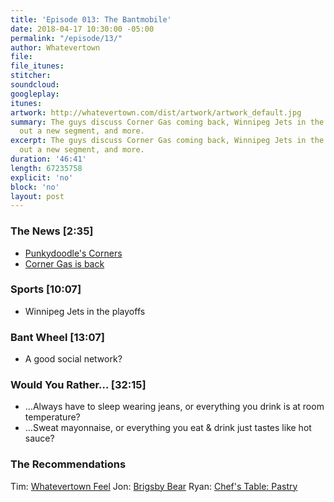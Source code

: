 ```yaml
---
title: 'Episode 013: The Bantmobile'
date: 2018-04-17 10:30:00 -05:00
permalink: "/episode/13/"
author: Whatevertown
file: 
file_itunes: 
stitcher: 
soundcloud: 
googleplay: 
itunes: 
artwork: http://whatevertown.com/dist/artwork/artwork_default.jpg
summary: The guys discuss Corner Gas coming back, Winnipeg Jets in the playoffs, wheel
  out a new segment, and more.
excerpt: The guys discuss Corner Gas coming back, Winnipeg Jets in the playoffs, wheel
  out a new segment, and more.
duration: '46:41'
length: 67235758
explicit: 'no'
block: 'no'
layout: post
---
```


### The News [2:35]
- [Punkydoodle's Corners](https://en.wikipedia.org/wiki/Punkeydoodles_Corners)
- [Corner Gas is back](https://www.cornergas.com/)

### Sports [10:07]
- Winnipeg Jets in the playoffs

### Bant Wheel [13:07]
- A good social network?

### Would You Rather… [32:15]
- …Always have to sleep wearing jeans, or everything you drink is at room temperature?
- …Sweat mayonnaise, or everything you eat & drink just tastes like hot sauce?

### The Recommendations
Tim: [Whatevertown Feel](https://open.spotify.com/user/dueckjon/playlist/71ToiiREb4Q4KQfB19GJWZ?si=xNE9j_71R_2EQshUdWNDUg)
Jon: [Brigsby Bear](https://letterboxd.com/film/brigsby-bear/)
Ryan: [Chef's Table: Pastry](https://www.youtube.com/watch?v=o9J7BBLpncI)